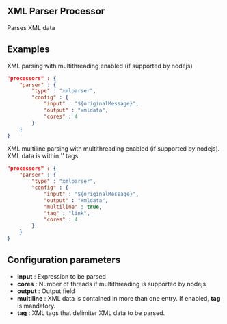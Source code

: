## XML Parser Processor

Parses XML data

## Examples
XML parsing with multithreading enabled (if supported by nodejs)
```json
"processors" : {
	"parser" : {
		"type" : "xmlparser",
		"config" : {
			"input" : "${originalMessage}",
			"output" : "xmldata",
			"cores" : 4
		}
	}
}
```

XML multiline parsing with multithreading enabled (if supported by nodejs). XML data is within '<link>' tags
```json
"processors" : {
	"parser" : {
		"type" : "xmlparser",
		"config" : {
			"input" : "${originalMessage}",
			"output" : "xmldata",
			"multiline" : true,
			"tag" : "link",
			"cores" : 4
		}
	}
}
```

## Configuration parameters
* **input** : Expression to be parsed
* **cores** : Number of threads if multithreading is supported by nodejs
* **output** : Output field
* **multiline** : XML data is contained in more than one entry. If enabled, **tag** is mandatory.
* **tag** : XML tags that delimiter XML data to be parsed.
